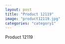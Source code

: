 ```yaml
---
layout: post
title: "Product 12119"
image: "product12119.jpg"
categories: "category1"
---
```

Product 12119
